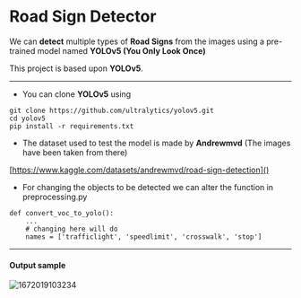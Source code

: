 # Road Sign Detector

We can **detect** multiple types of **Road Signs** from the images using a pre-trained model named **YOLOv5 (You Only Look Once)**

This project is based upon **YOLOv5**.

---

* You can clone **YOLOv5** using

```
git clone https://github.com/ultralytics/yolov5.git
cd yolov5
pip install -r requirements.txt
```



* The dataset used to test the model is made by **Andrewmvd** (The images have been taken from there)

[https://www.kaggle.com/datasets/andrewmvd/road-sign-detection]()


* For changing the objects to be detected we can alter the function in preprocessing.py

```
def convert_voc_to_yolo():
	...
	# changing here will do
	names = ['trafficlight', 'speedlimit', 'crosswalk', 'stop']
```

---

#### Output sample
![1672019103234](https://user-images.githubusercontent.com/99477672/210702538-5e669b45-9836-4976-92e3-fbea0eba5f5a.png)


